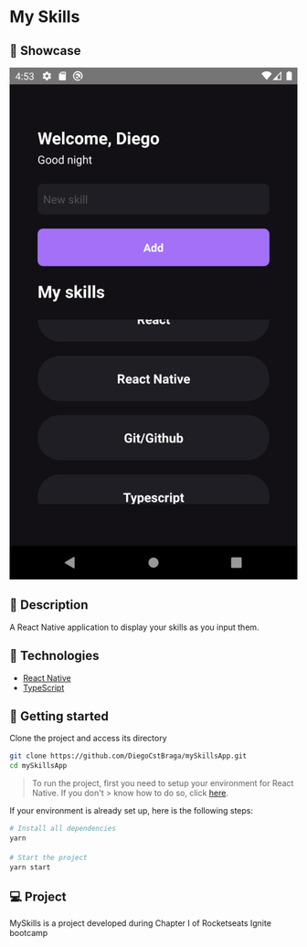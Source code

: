 # My Skills

## 📱 Showcase

![mySkillsApp image](.github/mySkillsApp.png)

## 📄 Description

A React Native application to display your skills as you input them.

## 🧪 Technologies

- [React Native](https://www.reactnative.dev)
- [TypeScript](https://www.typescriptlang.org/)

## 🚀 Getting started

Clone the project and access its directory

```bash
git clone https://github.com/DiegoCstBraga/mySkillsApp.git
cd mySkillsApp
```

> To run the project, first you need to setup your environment for React Native. If you don't > know how to do so, click [here](https://reactnative.dev/docs/environment-setup).

If your environment is already set up, here is the following steps:

```bash
# Install all dependencies
yarn

# Start the project
yarn start
```

## 💻 Project

MySkills is a project developed during Chapter I of Rocketseats Ignite bootcamp
